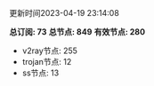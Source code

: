 更新时间2023-04-19 23:14:08

**总订阅: 73**
**总节点: 849**
**有效节点: 280**
- v2ray节点: 255
- trojan节点: 12
- ss节点: 13
